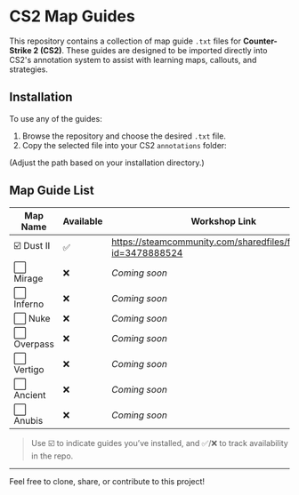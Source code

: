 # CS2 Map Guides

This repository contains a collection of map guide `.txt` files for **Counter-Strike 2 (CS2)**. These guides are designed to be imported directly into CS2's annotation system to assist with learning maps, callouts, and strategies.

## Installation

To use any of the guides:

1. Browse the repository and choose the desired `.txt` file.
2. Copy the selected file into your CS2 `annotations` folder:


(Adjust the path based on your installation directory.)

## Map Guide List

| Map Name      | Available | Workshop Link             |
|---------------|-----------|---------------------------|
| ☑️ Dust II   | ✅        | https://steamcommunity.com/sharedfiles/filedetails/?id=3478888524             |
| ⬜ Mirage    | ❌        | _Coming soon_             |
| ⬜ Inferno   | ❌        | _Coming soon_             |
| ⬜ Nuke      | ❌        | _Coming soon_             |
| ⬜ Overpass  | ❌        | _Coming soon_             |
| ⬜ Vertigo   | ❌        | _Coming soon_             |
| ⬜ Ancient   | ❌        | _Coming soon_             |
| ⬜ Anubis    | ❌        | _Coming soon_             |

> Use ☑️ to indicate guides you’ve installed, and ✅/❌ to track availability in the repo.

---

Feel free to clone, share, or contribute to this project!
